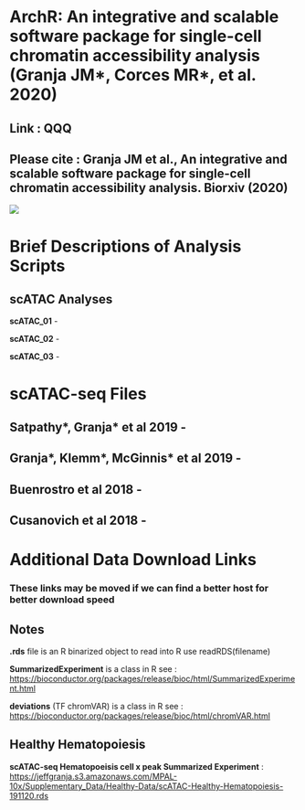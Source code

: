 # ArchR: An integrative and scalable software package for single-cell chromatin accessibility analysis (Granja JM*, Corces MR*, et al. 2020)

## **Link** : QQQ

## Please cite : Granja JM et al., An integrative and scalable software package for single-cell chromatin accessibility analysis. Biorxiv (2020) <br/>

![](Figure1.png)

# Brief Descriptions of Analysis Scripts

## scATAC Analyses

**scATAC_01** - 

**scATAC_02** - 

**scATAC_03** - 

# scATAC-seq Files

## Satpathy*, Granja* et al 2019 - 

## Granja*, Klemm*, McGinnis* et al 2019 - 

## Buenrostro et al 2018 - 

## Cusanovich et al 2018 - 

# Additional Data Download Links

### These links may be moved if we can find a better host for better download speed

## Notes

**.rds** file is an R binarized object to read into R use readRDS(filename)

**SummarizedExperiment** is a class in R see : <br/>https://bioconductor.org/packages/release/bioc/html/SummarizedExperiment.html

**deviations** (TF chromVAR) is a class in R see : <br/>https://bioconductor.org/packages/release/bioc/html/chromVAR.html

## Healthy Hematopoiesis

**scATAC-seq Hematopoeisis cell x peak Summarized Experiment** : <br/>https://jeffgranja.s3.amazonaws.com/MPAL-10x/Supplementary_Data/Healthy-Data/scATAC-Healthy-Hematopoiesis-191120.rds

